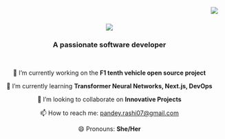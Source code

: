 <img align="right" src="https://visitor-badge.laobi.icu/badge?page_id=rashipandey.rashipandey" />

<h1 align="center">
  <img src="https://readme-typing-svg.herokuapp.com/?font=Righteous&size=35&center=true&vCenter=true&width=500&height=70&duration=4000&lines=Hi+There!+👋;+I'm+Rashi+Pandey!;" />
</h1>

<h3 align="center">A passionate software developer</h3>

<br/>

<div align="center">

 🔭 I’m currently working on the **F1 tenth vehicle open source project**
 
 🌱 I’m currently learning **Transformer Neural Networks, Next.js, DevOps**
 
 👯 I’m looking to collaborate on **Innovative Projects**

 📫 How to reach me: pandey.rashi07@gmail.com
 
 😄 Pronouns: **She/Her**
 
 <!---⚡ Fun fact:-->
</div>

